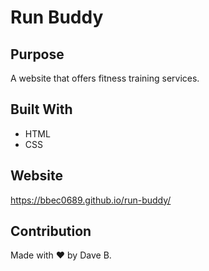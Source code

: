 # Run Buddy

## Purpose
A website that offers fitness training services.

## Built With
* HTML
* CSS

## Website
https://bbec0689.github.io/run-buddy/

## Contribution
Made with ❤️ by Dave B.

